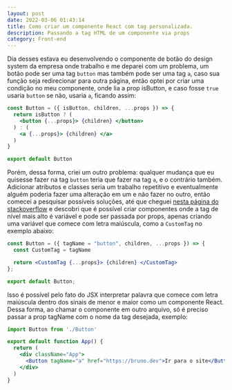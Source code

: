 ```yaml
---
layout: post
date: 2022-03-06 01:43:14
title: Como criar um componente React com tag personalizada.
description: Passando a tag HTML de um componente via props
category: Front-end
---
```

Dia desses estava eu desenvolvendo o componente de botão do design system da empresa onde trabalho e me deparei com um problema, um botão pode ser uma tag `button` mas também pode ser uma tag `a`, caso sua função seja redirecionar para outra página, então optei por criar uma condição no meu componente, onde lia a prop isButton, e caso fosse `true` usaria `button` se não, usaria `a`, ficando assim:

```jsx
const Button = ({ isButton, children, ...props }) => {
  return isButton ? (
    <button {...props}> {children} </button>
  ) : (
    <a {...props}> {children} </a>
  )
}

export default Button
```

Porém, dessa forma, criei um outro problema: qualquer mudança que eu quisesse fazer na tag `button` teria que fazer na tag `a`, e o contrário também. Adicionar atributos e classes seria um trabalho repetitivo e eventualmente alguém poderia fazer uma alteração em um e não fazer no outro, então comecei a pesquisar possíveis soluções, até que cheguei [nesta página do stackoverflow](https://stackoverflow.com/questions/33471880/dynamic-tag-name-in-react-jsx) e descobri que é possível criar componentes onde a tag de nível mais alto é variável e pode ser passada por props, apenas criando uma variável que comece com letra maiúscula, como a `CustomTag` no exemplo abaixo:

```jsx
const Button = ({ tagName = "button", children, ...props }) => {
  const CustomTag = tagName

  return <CustomTag {...props}> {children} </CustomTag>
};

export default Button;
```

Isso é possível pelo fato do JSX interpretar palavra que comece com letra maiúscula dentro dos sinais de menor e maior como um componente React. Dessa forma, ao chamar o componente em outro arquivo, só é preciso passar a prop tagName com o nome da tag desejada, exemplo:

```jsx
import Button from './Button'

export default function App() {
  return (
    <div className="App">
      <Button tagName="a" href="https://bruno.dev">Ir para o site</Button>
    </div>
  )
}
```